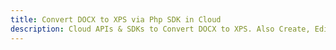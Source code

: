 ---title: Convert DOCX to XPS via Php SDK in Clouddescription: Cloud APIs & SDKs to Convert DOCX to XPS. Also Create, Edit & Render Microsoft Word & OpenOffice documents in the Cloud.---